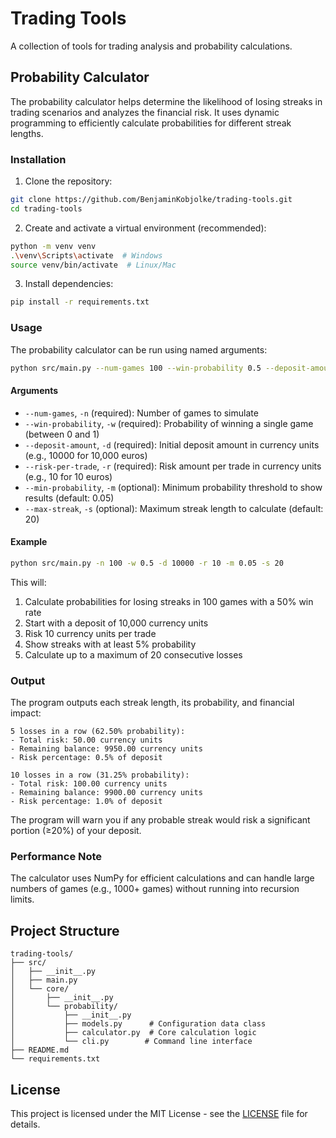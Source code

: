 # Trading Tools

A collection of tools for trading analysis and probability calculations.

## Probability Calculator

The probability calculator helps determine the likelihood of losing streaks in trading scenarios and analyzes the financial risk. It uses dynamic programming to efficiently calculate probabilities for different streak lengths.

### Installation

1. Clone the repository:

```bash
git clone https://github.com/BenjaminKobjolke/trading-tools.git
cd trading-tools
```

2. Create and activate a virtual environment (recommended):

```bash
python -m venv venv
.\venv\Scripts\activate  # Windows
source venv/bin/activate  # Linux/Mac
```

3. Install dependencies:

```bash
pip install -r requirements.txt
```

### Usage

The probability calculator can be run using named arguments:

```bash
python src/main.py --num-games 100 --win-probability 0.5 --deposit-amount 10000 --risk-per-trade 10
```

#### Arguments

- `--num-games`, `-n` (required): Number of games to simulate
- `--win-probability`, `-w` (required): Probability of winning a single game (between 0 and 1)
- `--deposit-amount`, `-d` (required): Initial deposit amount in currency units (e.g., 10000 for 10,000 euros)
- `--risk-per-trade`, `-r` (required): Risk amount per trade in currency units (e.g., 10 for 10 euros)
- `--min-probability`, `-m` (optional): Minimum probability threshold to show results (default: 0.05)
- `--max-streak`, `-s` (optional): Maximum streak length to calculate (default: 20)

#### Example

```bash
python src/main.py -n 100 -w 0.5 -d 10000 -r 10 -m 0.05 -s 20
```

This will:

1. Calculate probabilities for losing streaks in 100 games with a 50% win rate
2. Start with a deposit of 10,000 currency units
3. Risk 10 currency units per trade
4. Show streaks with at least 5% probability
5. Calculate up to a maximum of 20 consecutive losses

### Output

The program outputs each streak length, its probability, and financial impact:

```
5 losses in a row (62.50% probability):
- Total risk: 50.00 currency units
- Remaining balance: 9950.00 currency units
- Risk percentage: 0.5% of deposit

10 losses in a row (31.25% probability):
- Total risk: 100.00 currency units
- Remaining balance: 9900.00 currency units
- Risk percentage: 1.0% of deposit
```

The program will warn you if any probable streak would risk a significant portion (≥20%) of your deposit.

### Performance Note

The calculator uses NumPy for efficient calculations and can handle large numbers of games (e.g., 1000+ games) without running into recursion limits.

## Project Structure

```
trading-tools/
├── src/
│   ├── __init__.py
│   ├── main.py
│   └── core/
│       ├── __init__.py
│       └── probability/
│           ├── __init__.py
│           ├── models.py      # Configuration data class
│           ├── calculator.py  # Core calculation logic
│           └── cli.py        # Command line interface
├── README.md
└── requirements.txt
```

## License

This project is licensed under the MIT License - see the [LICENSE](LICENSE) file for details.
